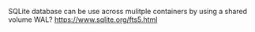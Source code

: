 SQLite database can be use across mulitple containers by using a shared volume
WAL?
https://www.sqlite.org/fts5.html
